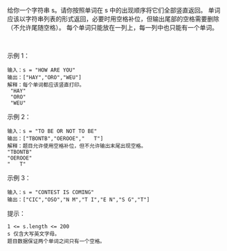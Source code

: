给你一个字符串 s。请你按照单词在 s 中的出现顺序将它们全部竖直返回。
单词应该以字符串列表的形式返回，必要时用空格补位，但输出尾部的空格需要删除（不允许尾随空格）。
每个单词只能放在一列上，每一列中也只能有一个单词。

 

示例 1：
```
输入：s = "HOW ARE YOU"
输出：["HAY","ORO","WEU"]
解释：每个单词都应该竖直打印。 
 "HAY"
 "ORO"
 "WEU"
```
示例 2：
```
输入：s = "TO BE OR NOT TO BE"
输出：["TBONTB","OEROOE","   T"]
解释：题目允许使用空格补位，但不允许输出末尾出现空格。
"TBONTB"
"OEROOE"
"   T"
```
示例 3：
```
输入：s = "CONTEST IS COMING"
输出：["CIC","OSO","N M","T I","E N","S G","T"]
```

提示：
```
1 <= s.length <= 200
s 仅含大写英文字母。
题目数据保证两个单词之间只有一个空格。
```